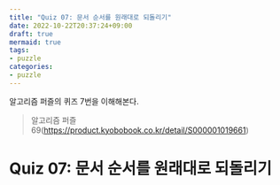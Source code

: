```yaml
---
title: "Quiz 07: 문서 순서를 원래대로 되돌리기"
date: 2022-10-22T20:37:24+09:00
draft: true
mermaid: true
tags:
- puzzle
categories:
- puzzle
---
```

알고리즘 퍼즐의 퀴즈 7번을 이해해본다.
<!--more-->

> 알고리즘 퍼즐 69(https://product.kyobobook.co.kr/detail/S000001019661)

#  Quiz 07: 문서 순서를 원래대로 되돌리기


